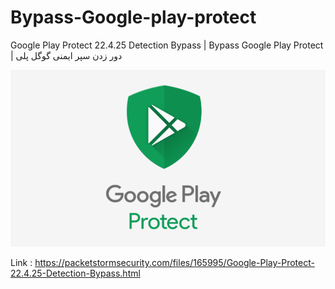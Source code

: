 # Bypass-Google-play-protect
Google Play Protect 22.4.25 Detection Bypass | Bypass Google Play Protect | دور زدن سپر ایمنی گوگل پلی 

![alt text](https://github.com/TAPESH-TEAM/Bypass-Google-play-protect/blob/main/google-play-protect.png)

Link : https://packetstormsecurity.com/files/165995/Google-Play-Protect-22.4.25-Detection-Bypass.html

